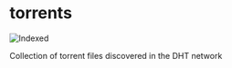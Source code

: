 torrents 
========
![Indexed](https://img.shields.io/badge/indexed-158846-blue)

Collection of torrent files discovered in the DHT network
